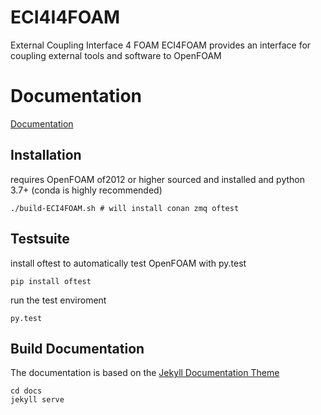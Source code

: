# ECI4I4FOAM

External Coupling Interface 4 FOAM ECI4FOAM provides an interface for coupling external tools and software to OpenFOAM

# Documentation

[Documentation](https://DLR-RY.github.io/ECI4FOAM/)

## Installation

requires OpenFOAM of2012 or higher sourced and installed and python 3.7+ (conda is highly recommended) 

```
./build-ECI4FOAM.sh # will install conan zmq oftest
```
## Testsuite

install oftest to automatically test OpenFOAM with py.test

```
pip install oftest
```

run the test enviroment
```
py.test
```

## Build Documentation

The documentation is based on the [Jekyll Documentation Theme](https://idratherbewriting.com/documentation-theme-jekyll/)

```
cd docs
jekyll serve
```